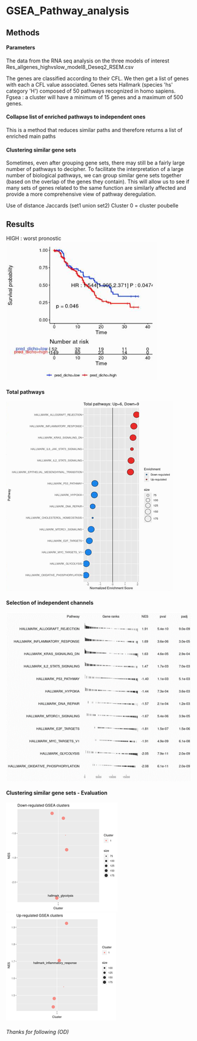 # GSEA_Pathway_analysis

## Methods

#### Parameters
The data from the RNA seq analysis on the three models of interest 
    Res_allgenes_highvslow_model8_Deseq2_RSEM.csv
    
    
The genes are classified according to their CFL. We then get a list of genes with each a CFL value associated.
Genes sets Hallmark (species 'hs' category 'H') composed of 50 pathways recognized in homo sapiens. 
Fgsea : a cluster will have a minimum of 15 genes and a maximum of 500 genes.

#### Collapse list of enriched pathways to independent ones
This is a method that reduces similar paths and therefore returns a list of enriched main paths 

#### Clustering similar gene sets
Sometimes, even after grouping gene sets, there may still be a fairly large number of pathways to decipher. To facilitate the interpretation of a large number of biological pathways, we can group similar gene sets together (based on the overlap of the genes they contain). This will allow us to see if many sets of genes related to the same function are similarly affected and provide a more comprehensive view of pathway deregulation.

Use of distance Jaccards (set1 union set2)
Cluster 0 = cluster poubelle

## Results
HIGH : worst pronostic
![image](https://github.com/dinaOuahbi/GSEA_Pathway_analysis/blob/main/KM_high_low.png)
#### Total pathways
![image](https://github.com/dinaOuahbi/GSEA_Pathway_analysis/blob/main/total_paths.png)
#### Selection of independent channels
![image](https://github.com/dinaOuahbi/GSEA_Pathway_analysis/blob/main/select_indep_channels.png)
#### Clustering similar gene sets - Evaluation
![image](https://github.com/dinaOuahbi/GSEA_Pathway_analysis/blob/main/down_reg_paths.png)
![image](https://github.com/dinaOuahbi/GSEA_Pathway_analysis/blob/main/up_reg_paths.png)

###### Thanks for following (OD)
